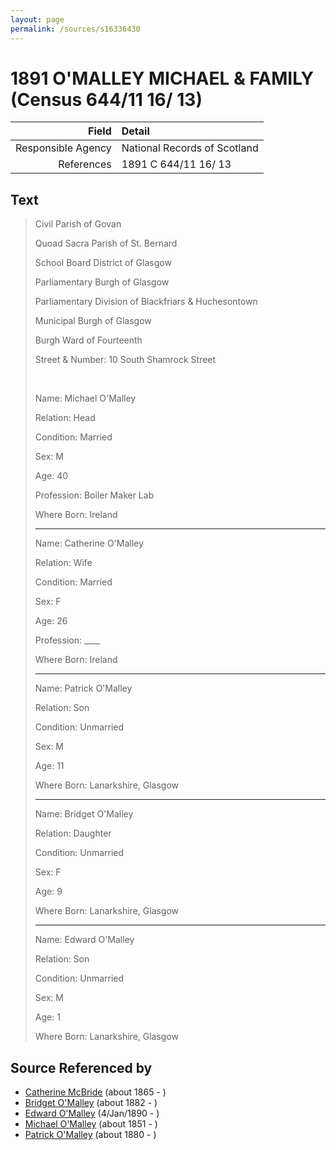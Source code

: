 ```yaml
---
layout: page
permalink: /sources/s16336430
---
```


# 1891 O'MALLEY MICHAEL & FAMILY (Census 644/11 16/ 13)

Field | Detail
---:|:---
Responsible Agency | National Records of Scotland
References | 1891 C 644/11 16/ 13

## Text

> Civil Parish of Govan
>
> Quoad Sacra Parish of St. Bernard
>
> School Board District of Glasgow
>
> Parliamentary Burgh of Glasgow
>
> Parliamentary Division of Blackfriars & Huchesontown
>
> Municipal Burgh of Glasgow
>
> Burgh Ward of Fourteenth
>
> Street & Number: 10 South Shamrock Street
>
> <br/>
>
> Name: Michael O'Malley
>
> Relation: Head
>
> Condition: Married
>
> Sex: M
>
> Age: 40
>
> Profession: Boiler Maker Lab
>
> Where Born: Ireland
>
> ---
>
> Name: Catherine O'Malley
>
> Relation: Wife
>
> Condition: Married
>
> Sex: F
>
> Age: 26
>
> Profession: ____
>
> Where Born: Ireland
>
> ---
>
> Name: Patrick O'Malley
>
> Relation: Son
>
> Condition: Unmarried
>
> Sex: M
>
> Age: 11
>
> Where Born: Lanarkshire, Glasgow
>
> ----
>
> Name: Bridget O'Malley
>
> Relation: Daughter
>
> Condition: Unmarried
>
> Sex: F
>
> Age: 9
>
> Where Born: Lanarkshire, Glasgow
>
> ---
>
> Name: Edward O'Malley
>
> Relation: Son
>
> Condition: Unmarried
>
> Sex: M
>
> Age: 1
>
> Where Born: Lanarkshire, Glasgow
>

## Source Referenced by

* [Catherine McBride](../people/@24941331@-catherine-mcbride-b1865-d.md) (about 1865 - )
* [Bridget O'Malley](../people/@26923306@-bridget-o'malley-b1882-d.md) (about 1882 - )
* [Edward O'Malley](../people/@76741424@-edward-o'malley-b1890-1-4-d.md) (4/Jan/1890 - )
* [Michael O'Malley](../people/@34933754@-michael-o'malley-b1851-d.md) (about 1851 - )
* [Patrick O'Malley](../people/@39412375@-patrick-o'malley-b1880-d.md) (about 1880 - )
